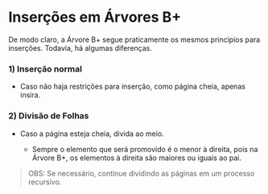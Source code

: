 # Inserções em Árvores B+

De modo claro, a Árvore B+ segue praticamente os mesmos principios para inserções. Todavia, há algumas diferenças.

### 1) Inserção normal

- Caso não haja restrições para inserção, como página cheia, apenas insira.

### 2) Divisão de Folhas

- Caso a página esteja cheia, divida ao meio.
  
    - Sempre o elemento que será promovido é o menor à direita, pois na Árvore B+, os elementos à direita são maiores ou iguais ao pai.

>OBS: Se necessário, continue dividindo as páginas em um processo recursivo.
  